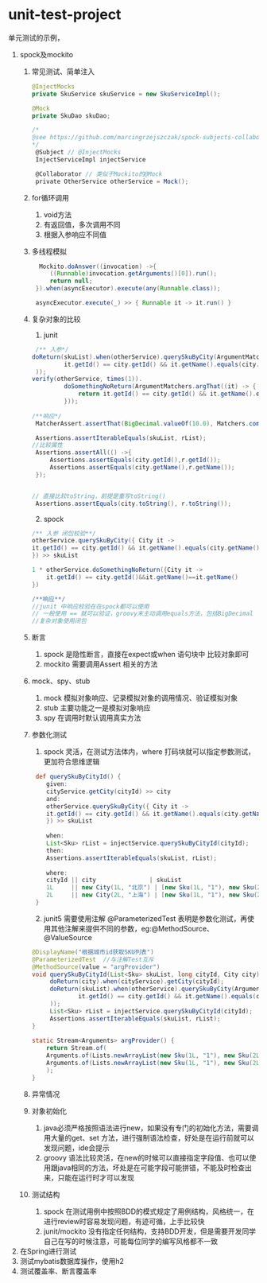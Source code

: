 # unit-test-project

单元测试的示例，

1. spock及mockito
    1. 常见测试、简单注入
        ```java
        @InjectMocks
        private SkuService skuService = new SkuServiceImpl();

       @Mock
       private SkuDao skuDao;
        ```

       ```groovy
       /*
       @see https://github.com/marcingrzejszczak/spock-subjects-collaborators-extension
       */
        @Subject // @InjectMocks
        InjectServiceImpl injectService

        @Collaborator // 类似于Mockito的@Mock
        private OtherService otherService = Mock();

       ```
    2. for循环调用
        1. void方法
        2. 有返回值，多次调用不同
       1. 根据入参响应不同值
    3. 多线程模拟
       ```java
         Mockito.doAnswer((invocation) ->{
            ((Runnable)invocation.getArguments()[0]).run();
            return null;
        }).when(asyncExecutor).execute(any(Runnable.class));
       ```
       ```groovy
        asyncExecutor.execute(_) >> { Runnable it -> it.run() }
       ```
    4. 复杂对象的比较
        1. junit
       ```java
        /** 入参*/
       doReturn(skuList).when(otherService).querySkuByCity(ArgumentMatchers.argThat((it) ->
                it.getId() == city.getId() && it.getName().equals(city.getName())
        ));
       verify(otherService, times(1)).
                doSomethingNoReturn(ArgumentMatchers.argThat((it) -> {
                    return it.getId() == city.getId() && it.getName().equals(city.getName());
                }));
            
       /**响应*/
        MatcherAssert.assertThat(BigDecimal.valueOf(10.0), Matchers.comparesEqualTo(BigDecimal.TEN));
       
        Assertions.assertIterableEquals(skuList, rList);
       //比较属性
        Assertions.assertAll(() ->{
            Assertions.assertEquals(city.getId(),r.getId());
            Assertions.assertEquals(city.getName(),r.getName());
        });
       
       
       // 直接比较toString，前提是重写toString()
        Assertions.assertEquals(city.toString(), r.toString());

       ```
        2. spock
        ```groovy
        /** 入参 闭包校验**/
        otherService.querySkuByCity({ City it ->
        it.getId() == city.getId() && it.getName().equals(city.getName())
        }) >> skuList 
       
        1 * otherService.doSomethingNoReturn({City it ->
            it.getId() == city.getId()&&it.getName()==it.getName()
        })
       
       /**响应**/
       //junit 中响应校验在在spock都可以使用
        // 一般使用 == 就可以验证，groovy末主动调用equals方法，包括BigDecimal
       //复杂对象使用闭包
       
        
        ```
    5. 断言
        1. spock 是隐性断言，直接在expect或when 语句块中 比较对象即可
        2. mockito 需要调用Assert 相关的方法
    6. mock、spy、stub
        1. mock 模拟对象响应、记录模拟对象的调用情况、验证模拟对象
        2. stub 主要功能之一是模拟对象响应
        3. spy 在调用时默认调用真实方法
    7. 参数化测试
        1. spock 灵活，在测试方法体内，where 打码块就可以指定参数测试，更加符合思维逻辑
       ```groovy
        def querySkuByCityId() {
           given:
           cityService.getCity(cityId) >> city
           and:
           otherService.querySkuByCity({ City it ->
           it.getId() == city.getId() && it.getName().equals(city.getName())
           }) >> skuList
    
           when:
           List<Sku> rList = injectService.querySkuByCityId(cityId);
           then:
           Assertions.assertIterableEquals(skuList, rList);
    
           where:
           cityId || city               | skuList
           1L     || new City(1L, "北京") | [new Sku(1L, "1"), new Sku(2L, "2")]
           2L     || new City(2L, "上海") | [new Sku(1L, "1"), new Sku(2L, "2")]
        }
        ```
        2. junit5 需要使用注解 @ParameterizedTest 表明是参数化测试，再使用其他注解来提供不同的参数，eg:@MethodSource、@ValueSource
       ```java
       @DisplayName("根据城市id获取SKU列表")
       @ParameterizedTest  //与注解Test互斥
       @MethodSource(value = "argProvider")
       void querySkuByCityId(List<Sku> skuList, long cityId, City city) {
            doReturn(city).when(cityService).getCity(cityId);
            doReturn(skuList).when(otherService).querySkuByCity(ArgumentMatchers.argThat((it) ->
                    it.getId() == city.getId() && it.getName().equals(city.getName())
            ));
            List<Sku> rList = injectService.querySkuByCityId(cityId);
            Assertions.assertIterableEquals(skuList, rList);
       }
    
       static Stream<Arguments> argProvider() {
           return Stream.of(
           Arguments.of(Lists.newArrayList(new Sku(1L, "1"), new Sku(2L, "2")), 1L, new City(1L, "北京")),
           Arguments.of(Lists.newArrayList(new Sku(1L, "1"), new Sku(2L, "2")), 2L, new City(2L, "上海"))
           );
       }

       ```
    8. 异常情况
       
    9. 对象初始化
        1. java必须严格按照语法进行new，如果没有专门的初始化方法，需要调用大量的get、set 方法，进行强制语法检查，好处是在运行前就可以发现问题，ide会提示
        2. groovy 语法比较灵活，在new的时候可以直接指定字段值、也可以使用跟java相同的方法，坏处是在可能字段可能拼错，不能及时检查出来，只能在运行时才可以发现
    10. 测试结构
        1. spock 在测试用例中按照BDD的模式规定了用例结构，风格统一，在进行review时容易发现问题，有迹可循，上手比较快
        2. junit/mockito 没有指定任何结构，支持BDD开发，但是需要开发同学自己在写的时候注意，可能每位同学的编写风格都不一致
2. 在Spring进行测试
3. 测试mybatis数据库操作，使用h2
4. 测试覆盖率、断言覆盖率


